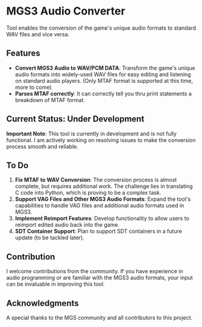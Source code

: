 # MGS3 Audio Converter
  Tool enables the conversion of the game's unique audio formats to standard WAV files and vice versa.
  
## Features
- **Convert MGS3 Audio to WAV/PCM DATA**: Transform the game's unique audio formats into widely-used WAV files for easy editing and listening on standard audio players. (Only MTAF format is supported at this time, more to come)
- **Parses MTAF correctly**: It can correctly tell you thru print statements a breakdown of MTAF format.

## Current Status: Under Development
 **Important Note**: This tool is currently in development and is not fully functional. I am actively working on resolving issues to make the conversion process smooth and reliable.
 
## To Do
1. **Fix MTAF to WAV Conversion**: The conversion process is almost complete, but requires additional work. The challenge lies in translating C code into Python, which is proving to be a complex task.
2. **Support VAG Files and Other MGS3 Audio Formats**: Expand the tool's capabilities to handle VAG files and additional audio formats used in MGS3.
3. **Implement Reimport Features**: Develop functionality to allow users to reimport edited audio back into the game.
4. **SDT Container Support**: Plan to support SDT containers in a future update (to be tackled later).

## Contribution
I welcome contributions from the community. If you have experience in audio programming or are familiar with the MGS3 audio formats, your input can be invaluable in improving this tool.

## Acknowledgments
A special thanks to the MGS community and all contributors to this project.